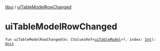 [libui](index.md) / [uiTableModelRowChanged](./ui-table-model-row-changed.md)

# uiTableModelRowChanged

`fun uiTableModelRowChanged(m: CValuesRef<`[`uiTableModel`](ui-table-model.md)`>?, index: `[`Int`](https://kotlinlang.org/api/latest/jvm/stdlib/kotlin/-int/index.html)`): `[`Unit`](https://kotlinlang.org/api/latest/jvm/stdlib/kotlin/-unit/index.html)